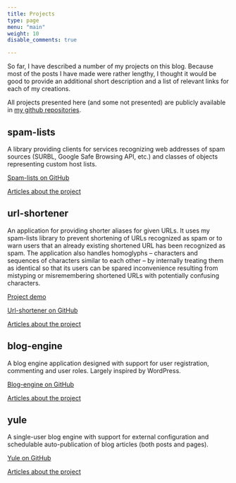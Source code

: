 ```yaml
---
title: Projects
type: page
menu: "main"
weight: 10
disable_comments: true

---
```

So far, I have described a number of my projects on this blog. Because most of the posts I have made were rather lengthy, I thought it would be good to provide an additional short description and a list of relevant links for each of my creations.

All projects presented here (and some not presented) are publicly available in [my github repositories][1].

## spam-lists

A library providing clients for services recognizing web addresses of spam sources (SURBL, Google Safe Browsing API, etc.) and classes of objects representing custom host lists.

[Spam-lists on GitHub][2]

[Articles about the project][3]

## url-shortener

An application for providing shorter aliases for given URLs. It uses my spam-lists library to prevent shortening of URLs recognized as spam or to warn users that an already existing shortened URL has been recognized as spam. The application also handles homoglyphs &#8211; characters and sequences of characters similar to each other &#8211; by internally treating them as identical so that its users can be spared inconvenience resulting from mistyping or misremembering shortened URLs with potentially confusing characters.

[Project demo][4]

[Url-shortener on GitHub][5]

[Articles about the project][6]

## blog-engine

A blog engine application designed with support for user registration, commenting and user roles. Largely inspired by WordPress.

[Blog-engine on GitHub][7]

[Articles about the project][8]

## yule

A single-user blog engine with support for external configuration and schedulable auto-publication of blog articles (both posts and pages).

[Yule on GitHub][9]

[Articles about the project][10]

 [1]: https://github.com/piotr-rusin?tab=repositories
 [2]: https://github.com/piotr-rusin/spam-lists
 [3]: /categories/spam-lists/
 [4]: https://url-shortener.reusingthewheel.tk/
 [5]: https://github.com/piotr-rusin/url-shortener
 [6]: /categories/url-shortener/
 [7]: https://github.com/piotr-rusin/blog-engine
 [8]: /categories/blog-engine/
 [9]: https://github.com/piotr-rusin/yule
 [10]: /categories/yule/
